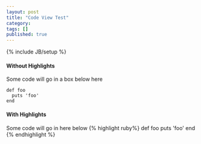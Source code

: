 ```yaml
---
layout: post
title: "Code View Test"
category: 
tags: []
published: true
---
```

{% include JB/setup %}

#### Without Highlights
Some code will go in a box below here

    def foo
      puts 'foo'
    end



#### With Highlights
Some code will go in here below
{% highlight ruby%}
def foo
  puts 'foo'
end
{% endhighlight %}

